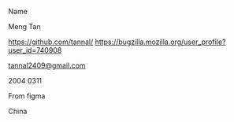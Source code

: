 

Name

Meng Tan

https://github.com/tannal/
https://bugzilla.mozilla.org/user_profile?user_id=740908

tannal2409@gmail.com

2004 0311

From figma

China
